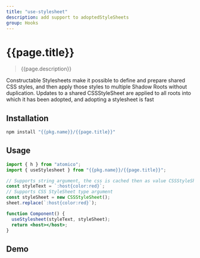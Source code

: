 ```yaml
---
title: "use-stylesheet"
description: add support to adoptedStyleSheets
group: Hooks
---
```


# {{page.title}}

> {{page.description}}

Constructable Stylesheets make it possible to define and prepare shared CSS styles, and then apply those styles to multiple Shadow Roots without duplication. Updates to a shared CSSStyleSheet are applied to all roots into which it has been adopted, and adopting a stylesheet is fast

## Installation

```bash
npm install "{{pkg.name}}/{{page.title}}"
```

## Usage

```jsx
import { h } from "atomico";
import { useStylesheet } from "{{pkg.name}}/{{page.title}}";

// Supports string argument, the css is cached then as value CSSStyleSheet
const styleText = `:host{color:red}`;
// Supports CSS StyleSheet type argument
const styleSheet = new CSSStyleSheet();
sheet.replace(`:host{color:red}`);

function Component() {
  useStylesheet(styleText, styleSheet);
  return <host></host>;
}
```

## Demo

<a-showcase src="./use-stylesheet.showcase.js"></a-showcase>

<script type="module" src="../../components/a-showcase/a-showcase.js"></script>
